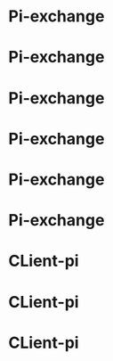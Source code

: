 # Pi-exchange
# Pi-exchange
# Pi-exchange
# Pi-exchange
# Pi-exchange
# Pi-exchange
# CLient-pi
# CLient-pi
# CLient-pi
